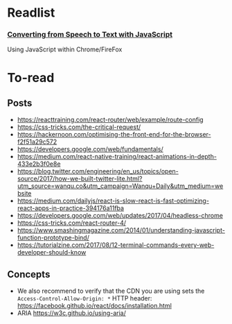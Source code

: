 # Readlist

### [Converting from Speech to Text with JavaScript](https://tutorialzine.com/2017/08/converting-from-speech-to-text-with-javascript)

Using JavaScript within Chrome/FireFox

# To-read

## Posts

* https://reacttraining.com/react-router/web/example/route-config
* https://css-tricks.com/the-critical-request/
* https://hackernoon.com/optimising-the-front-end-for-the-browser-f2f51a29c572
* https://developers.google.com/web/fundamentals/
* https://medium.com/react-native-training/react-animations-in-depth-433e2b3f0e8e
* https://blog.twitter.com/engineering/en_us/topics/open-source/2017/how-we-built-twitter-lite.html?utm_source=wanqu.co&utm_campaign=Wanqu+Daily&utm_medium=website
* https://medium.com/dailyjs/react-is-slow-react-is-fast-optimizing-react-apps-in-practice-394176a11fba
* https://developers.google.com/web/updates/2017/04/headless-chrome
* https://css-tricks.com/react-router-4/
* https://www.smashingmagazine.com/2014/01/understanding-javascript-function-prototype-bind/
* https://tutorialzine.com/2017/08/12-terminal-commands-every-web-developer-should-know

## Concepts

* We also recommend to verify that the CDN you are using sets the `Access-Control-Allow-Origin: *` HTTP header: https://facebook.github.io/react/docs/installation.html
* ARIA https://w3c.github.io/using-aria/
